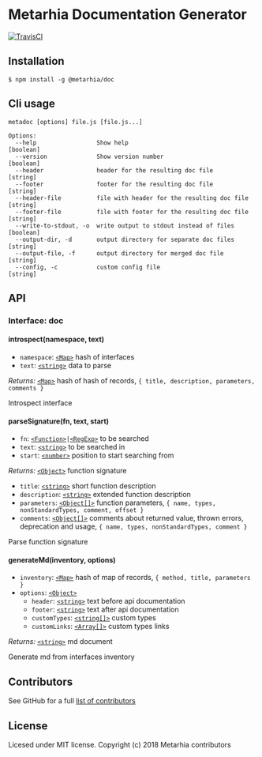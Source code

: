 # Metarhia Documentation Generator

[![TravisCI](https://travis-ci.com/metarhia/metadoc.svg?branch=master)](https://travis-ci.com/metarhia/metadoc)

## Installation

```shell
$ npm install -g @metarhia/doc
```

## Cli usage

```
metadoc [options] file.js [file.js...]

Options:
  --help                 Show help                                     [boolean]
  --version              Show version number                           [boolean]
  --header               header for the resulting doc file              [string]
  --footer               footer for the resulting doc file              [string]
  --header-file          file with header for the resulting doc file    [string]
  --footer-file          file with footer for the resulting doc file    [string]
  --write-to-stdout, -o  write output to stdout instead of files       [boolean]
  --output-dir, -d       output directory for separate doc files        [string]
  --output-file, -f      output directory for merged doc file           [string]
  --config, -c           custom config file                             [string]
```

## API

### Interface: doc

#### introspect(namespace, text)

  - `namespace`: [`<Map>`] hash of interfaces
  - `text`: [`<string>`] data to parse

*Returns:* [`<Map>`] hash of hash of records, `{ title, description, parameters,
    comments }`


Introspect interface


#### parseSignature(fn, text, start)

  - `fn`: [`<Function>`]` | `[`<RegExp>`] to be searched
  - `text`: [`<string>`] to be searched in
  - `start`: [`<number>`] position to start searching from

*Returns:* [`<Object>`] function signature
  - `title`: [`<string>`] short function description
  - `description`: [`<string>`] extended function description
  - `parameters`: [`<Object[]>`][`<Object>`] function parameters, `{ name,
        types, nonStandardTypes, comment, offset }`
  - `comments`: [`<Object[]>`][`<Object>`] comments about returned value, thrown
        errors, deprecation and usage, `{ name, types, nonStandardTypes, comment
        }`


Parse function signature


#### generateMd(inventory, options)

  - `inventory`: [`<Map>`] hash of map of records, `{ method, title, parameters
        }`
  - `options`: [`<Object>`]
    - `header`: [`<string>`] text before api documentation
    - `footer`: [`<string>`] text after api documentation
    - `customTypes`: [`<string[]>`][`<string>`] custom types
    - `customLinks`: [`<Array[]>`][`<Array>`] custom types links

*Returns:* [`<string>`] md document


Generate md from interfaces inventory


## Contributors

See GitHub for a full [list of contributors](https://github.com/metarhia/metadoc/graphs/contributors)

## License

Licesed under MIT license. Copyright (c) 2018 Metarhia contributors


[`<Object>`]: https://developer.mozilla.org/en-US/docs/Web/JavaScript/Reference/Global_Objects/Object
[`<Function>`]: https://developer.mozilla.org/en-US/docs/Web/JavaScript/Reference/Global_Objects/Function
[`<RegExp>`]: https://developer.mozilla.org/en-US/docs/Web/JavaScript/Reference/Global_Objects/RegExp
[`<Map>`]: https://developer.mozilla.org/en-US/docs/Web/JavaScript/Reference/Global_Objects/Map
[`<Array>`]: https://developer.mozilla.org/en-US/docs/Web/JavaScript/Reference/Global_Objects/Array
[`<number>`]: https://developer.mozilla.org/en-US/docs/Web/JavaScript/Data_structures#Number_type
[`<string>`]: https://developer.mozilla.org/en-US/docs/Web/JavaScript/Data_structures#String_type
